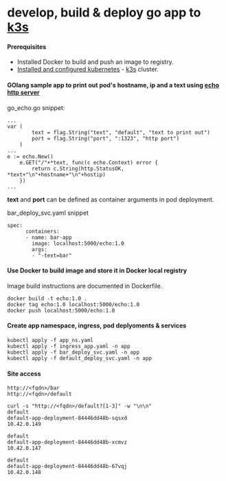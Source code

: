 # develop, build & deploy go app to [k3s](https://k3s.io/)


#### Prerequisites

* Installed Docker to build and push an image to registry.
* [Installed and configured kubernetes](https://github.com/bobanbojkovski/k3s) - [k3s](https://k3s.io/) cluster. 


#### GOlang sample app to print out pod's hostname, ip and a text using [echo http server](https://echo.labstack.com/)

go_echo.go snippet:
```
...
var (
		text = flag.String("text", "default", "text to print out")
		port = flag.String("port", ":1323", "http port")
	)
...
e := echo.New()
	e.GET("/"+*text, func(c echo.Context) error {
		return c.String(http.StatusOK, *text+"\n"+hostname+"\n"+hostip)
	})
...
```

**text** and **port** can be defined as container arguments in pod deployment.

bar_deploy_svc.yaml snippet
```
spec:
      containers:
      - name: bar-app
        image: localhost:5000/echo:1.0
        args:
        - "-text=bar"
```

#### Use Docker to build image and store it in Docker local registry

Image build instructions are documented in Dockerfile.
```
docker build -t echo:1.0 .
docker tag echo:1.0 localhost:5000/echo:1.0
docker push localhost:5000/echo:1.0
```

#### Create app namespace, ingress, pod deplyoments & services

```
kubectl apply -f app_ns.yaml
kubectl apply -f ingress_app.yaml -n app
kubectl apply -f bar_deploy_svc.yaml -n app
kubectl apply -f default_deploy_svc.yaml -n app
```

#### Site access

```
http://<fqdn>/bar
http://<fqdn>/default

curl -s "http://<fqdn>/default?[1-3]" -w "\n\n"
default
default-app-deployment-84446dd48b-sqsxd
10.42.0.149

default
default-app-deployment-84446dd48b-xcmvz
10.42.0.147

default
default-app-deployment-84446dd48b-67vqj
10.42.0.148
```

